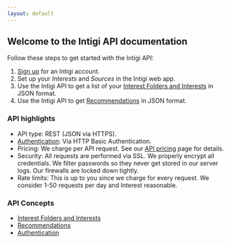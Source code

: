 ```yaml
---
layout: default
---
```


## Welcome to the Intigi API documentation

Follow these steps to get started with the Intigi API:

1. [Sign up](https://intigi.com/start) for an Intigi account.
2. Set up your *Interests* and *Sources* in the Intigi web app.
3. Use the Intigi API to get a list of your [Interest Folders and Interests](/resources/interest_folders_and_interests.html) in JSON format.
4. Use the Intigi API to get [Recommendations](/resources/recommendations.html) in JSON format.

### API highlights

* API type: REST (JSON via HTTPS).
* [Authentication](/api-authentication.html): Via HTTP Basic Authentication.
* Pricing: We charge per API request. See our [API pricing](https://intigi.com/api) page for details.
* Security: All requests are performed via SSL. We properly encrypt all credentials. We filter passwords so they never get stored in our server logs. Our firewalls are locked down tightly.
* Rate limits: This is up to you since we charge for every request. We consider 1-50 requests per day and Interest reasonable.

### API Concepts

* [Interest Folders and Interests](/resources/interest_folders_and_interests.html)
* [Recommendations](/resources/recommendations.html)
* [Authentication](/api-authentication.html)
